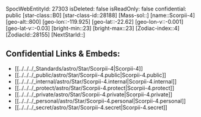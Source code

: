 ﻿---
location:
- -22.62
- 119.925
- 800
tags:
- astro/Star
type: Star
---

SpocWebEntityId: 27303
isDeleted: false
isReadOnly: false
confidential: public
[star-class::B0]
[star-class-id::28188]
[Mass-sol::]
[name::Scorpii-4]
[geo-alt::800]
[geo-lon::-119.925]
[geo-lat::-22.62]
[geo-lon-v::-0.001]
[geo-lat-v::-0.03]
[bright-min::23]
[bright-max::23]
[Zodiac-index::4]
[ZodiacId::28155]
[NextStarId::]



## Confidential Links & Embeds: 
- [[../../../_Standards/astro/Star/Scorpii-4|Scorpii-4]] 
- [[../../../_public/astro/Star/Scorpii-4.public|Scorpii-4.public]] 
- [[../../../_internal/astro/Star/Scorpii-4.internal|Scorpii-4.internal]] 
- [[../../../_protect/astro/Star/Scorpii-4.protect|Scorpii-4.protect]] 
- [[../../../_private/astro/Star/Scorpii-4.private|Scorpii-4.private]] 
- [[../../../_personal/astro/Star/Scorpii-4.personal|Scorpii-4.personal]] 
- [[../../../_secret/astro/Star/Scorpii-4.secret|Scorpii-4.secret]] 
